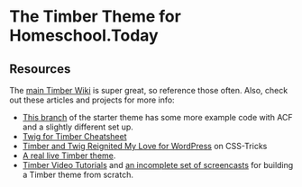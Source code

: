 # The Timber Theme for Homeschool.Today

## Resources

The [main Timber Wiki](https://github.com/jarednova/timber/wiki) is super great, so reference those often. Also, check out these articles and projects for more info:

- [This branch](https://github.com/laras126/timber-starter-theme/tree/tackle-box) of the starter theme has some more example code with ACF and a slightly different set up.
- [Twig for Timber Cheatsheet](http://notlaura.com/the-twig-for-timber-cheatsheet/)
- [Timber and Twig Reignited My Love for WordPress](https://css-tricks.com/timber-and-twig-reignited-my-love-for-wordpress/) on CSS-Tricks
- [A real live Timber theme](https://github.com/laras126/yuling-theme).
- [Timber Video Tutorials](http://timber.github.io/timber/#video-tutorials) and [an incomplete set of screencasts](https://www.youtube.com/playlist?list=PLuIlodXmVQ6pkqWyR6mtQ5gQZ6BrnuFx-) for building a Timber theme from scratch.
